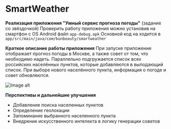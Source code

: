 SmartWeather
===========================
**Реализация приложения "Умный сервис прогноза погоды"**   (задание со звёздочкой) 
Проверить работу приложения можно установив на смартфон с OS Android файл `app-debug.apk`
Основной код на ходится в `app/src/main/java/com/bunbeauty/smartweather`

**Краткое описание работы приложения**
При запуске приложение отображает прогноз погоды в Москве, а также совет от том, что необходимо надеть. Параллельно подгружается список всех российских населённых пунктов, которые добавляются в выподающий список. При выборе нового населённого пункта, информация о погоде и совет обновляются.

![Image alt](https://github.com/MaxAstin/SmartWeather/tree/develop/img/example.jpg)

**Перспективы и дальнейшие улучшения**
- Добавление поиска населенных пунктов
- Определение геолокации
- Запоминание выбранного населенного пункта
- Внедрение искусственного интелекта в логику генерации советов
